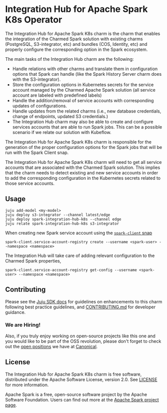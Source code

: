 # Integration Hub for Apache Spark K8s Operator

The Integration Hub for Apache Spark K8s charm is the charm that enables the integration of the Charmed Spark solution with existing charms (PostgreSQL, S3-integrator, etc) and bundles (COS, Identity, etc) and properly configure the corresponding option in the Spark ecosystem.

The main tasks of the Integration Hub charm are the following:

- Handle relations with other charms and translate them in configuration options
  that Spark can handle (like the Spark History Server charm does with the S3-integrator).
- Store the configuration options in Kubernetes secrets for the service account
  managed by the Charmed Apache Spark solution (all service account are labeled with predefined labels)
- Handle the addition/removal of service accounts with corresponding updates of
  configurations.
- Handle updates from the related charms (i.e., new database credentials,
  change of endpoints, updated S3 credentials.)
- The Integration Hub charm may also be able to create and configure services
  accounts that are able to run Spark jobs. This can be a possible scenario if
  we relate our solution with Kubeflow.

The Integration Hub for Apache Spark K8s charm is responsible for the generation of the
proper configuration options for the Spark jobs that will be run with the
Spark Client snap.

The Integration Hub for Apache Spark K8s charm will need to get all service accounts that are associated with the Charmed Spark solution.
This implies that the charm needs to detect existing and new service accounts in order to add the corresponding configuration in the Kubernetes secrets related to those service accounts.

## Usage

```shell
juju add-model <my-model>
juju deploy s3-integrator --channel latest/edge
juju deploy spark-integration-hub-k8s --channel edge
juju relate spark-integration-hub-k8s s3-integrator
```

When creating new Spark service account using the [`spark-client` snap](https://snapcraft.io/spark-client)

```shell
spark-client.service-account-registry create --username <spark-user> --namespace <namespace>
```

The Integration Hub will take care of adding relevant configuration to the Charmed Spark properties,

```shell
spark-client.service-account-registry get-config --username <spark-user> --namespace <namespace>
```

## Contributing

Please see the [Juju SDK docs](https://juju.is/docs/sdk) for guidelines on enhancements
to this charm following best practice guidelines, and
[CONTRIBUTING.md](https://github.com/canonical/spark-integration-hub-k8s-operator/blob/main/CONTRIBUTING.md)
for developer guidance.

### We are Hiring!

Also, if you truly enjoy working on open-source projects like this one and you
would like to be part of the OSS revolution, please don't forget to check out
the [open positions](https://canonical.com/careers/all) we have at [Canonical](https://canonical.com/).

## License

The Integration Hub for Apache Spark K8s charm is free software, distributed under the Apache Software License, version 2.0.
See [LICENSE](https://github.com/canonical/spark-integration-hub-k8s-operator/blob/main/LICENSE) for more information.

Apache Spark is a free, open-source software project by the Apache Software Foundation.
Users can find out more at the [Apache Spark project page](https://spark.apache.org/).
